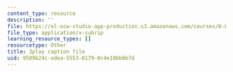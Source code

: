 ```yaml
---
content_type: resource
description: ''
file: https://ol-ocw-studio-app-production.s3.amazonaws.com/courses/8-01sc-classical-mechanics-fall-2016/9589b24cadea555381790c4e18bb6b7d_bX4liSWB4Gk.vtt
file_type: application/x-subrip
learning_resource_types: []
resourcetype: Other
title: 3play caption file
uid: 9589b24c-adea-5553-8179-0c4e18bb6b7d
---
```

